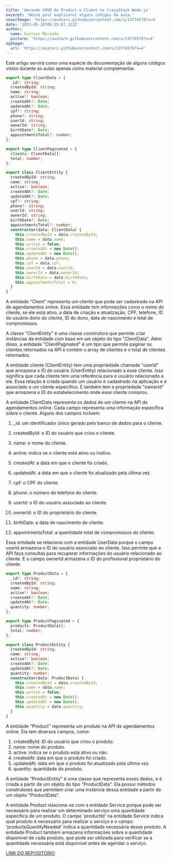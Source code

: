 ```yaml
---
title: 'Gerando CRUD de Product e Client no CrazyStack Node.js'
excerpt: 'Nesse post explicarei alguns códigos da aula.'
coverImage: 'https://avatars.githubusercontent.com/u/13774579?v=4'
date: '2022-05-20T05:35:07.322Z'
author:
  name: Gustavo Miranda
  picture: 'https://avatars.githubusercontent.com/u/13774579?v=4'
ogImage:
  url: 'https://avatars.githubusercontent.com/u/13774579?v=4'
---
```

Este artigo servirá como uma espécie de documentação de alguns códigos vistos durante as aulas apenas como material complementar.

```typescript
export type ClientData = {
  _id?: string;
  createdById: string;
  name: string;
  active?: boolean;
  createdAt?: Date;
  updatedAt?: Date;
  cpf?: string;
  phone?: string;
  userId: string;
  ownerId: string;
  birthDate?: Date;
  appointmentsTotal?: number;
};

export type ClientPaginated = {
  clients: ClientData[];
  total: number;
};

export class ClientEntity {
  createdById: string;
  name: string;
  active?: boolean;
  createdAt?: Date;
  updatedAt?: Date;
  cpf?: string;
  phone?: string;
  userId: string;
  ownerId: string;
  birthDate?: Date;
  appointmentsTotal?: number;
  constructor(data: ClientData) {
    this.createdById = data.createdById;
    this.name = data.name;
    this.active = false;
    this.createdAt = new Date();
    this.updatedAt = new Date();
    this.phone = data.phone;
    this.cpf = data.cpf;
    this.userId = data.userId;
    this.ownerId = data.ownerId;
    this.birthDate = data.birthDate;
    this.appointmentsTotal = 0;
  }
}

```
A entidade "Client" representa um cliente que pode ser cadastrado na API de agendamentos online. Essa entidade tem informações como o nome do cliente, se ele está ativo, a data de criação e atualização, CPF, telefone, ID do usuário dono do cliente, ID do dono, data de nascimento e total de compromissos. 

A classe "ClientEntity" é uma classe construtora que permite criar instâncias da entidade com base em um objeto do tipo "ClientData". Além disso, a entidade "ClientPaginated" é um tipo que permite paginar os clientes retornados na API e contém o array de clientes e o total de clientes retornados.

A entidade cliente (ClientEntity) tem uma propriedade chamada "userId" que armazena o ID do usuário (UserEntity) relacionado a esse cliente. Isso significa que cada cliente tem uma referência para o usuário relacionado a ele. Essa relação é criada quando um usuário é cadastrado na aplicação e é associado a um cliente específico. E também tem a propriedade "ownerId" que armazena o ID do estabelecimento onde esse cliente comprou.

A entidade ClientData representa os dados de um cliente na API de agendamentos online. Cada campo representa uma informação específica sobre o cliente. Alguns dos campos incluem:

1. _id: um identificador único gerado pelo banco de dados para o cliente.

2. createdById: o ID do usuário que criou o cliente.

3. name: o nome do cliente.

4. active: indica se o cliente está ativo ou inativo.

5. createdAt: a data em que o cliente foi criado.

6. updatedAt: a data em que o cliente foi atualizado pela última vez.

7. cpf: o CPF do cliente.

8. phone: o número de telefone do cliente.

9. userId: o ID do usuário associado ao cliente.

10. ownerId: o ID do proprietário do cliente.

11. birthDate: a data de nascimento do cliente.

12. appointmentsTotal: a quantidade total de compromissos do cliente.

Essa entidade se relaciona com a entidade UserData porque o campo userId armazena o ID do usuário associado ao cliente. Isso permite que a API faça consultas para recuperar informações do usuário relacionado ao cliente. E o campo ownerId armazena o ID do profissional proprietário do cliente.

```typescript
export type ProductData = {
  _id?: string;
  createdById: string;
  name: string;
  active?: boolean;
  createdAt?: Date;
  updatedAt?: Date;
  quantity: number;
};

export type ProductPaginated = {
  products: ProductData[];
  total: number;
};

export class ProductEntity {
  createdById: string;
  name: string;
  active?: boolean;
  createdAt?: Date;
  updatedAt?: Date;
  quantity: number;
  constructor(data: ProductData) {
    this.createdById = data.createdById;
    this.name = data.name;
    this.active = false;
    this.createdAt = new Date();
    this.updatedAt = new Date();
    this.quantity = data.quantity;
  }
}
``` 
A entidade "Product" representa um produto na API de agendamentos online. Ela tem diversos campos, como:

1. createdById: ID do usuário que criou o produto.
2. name: nome do produto.
3. active: indica se o produto está ativo ou não.
4. createdAt: data em que o produto foi criado.
5. updatedAt: data em que o produto foi atualizado pela última vez.
6. quantity: quantidade do produto.

A entidade "ProductEntity" é uma classe que representa esses dados, e é criada a partir de um objeto do tipo "ProductData". Ela possui métodos construtores que permitem criar uma instância dessa entidade a partir de um objeto "ProductData".

A entidade Product relaciona-se com a entidade Service porque pode ser necessário para realizar um determinado serviço uma quantidade específica de um produto. O campo 'productId' na entidade Service indica qual produto é necessário para realizar o serviço e o campo 'productsQuantityNeeded' indica a quantidade necessária desse produto. A entidade Product também armazena informações sobre a quantidade disponível de cada produto, que pode ser utilizada para verificar se a quantidade necessária está disponível antes de agendar o serviço.


[LINK DO REPOSITÓRIO](https://github.com/gumiranda/CrazyStackNodeJs)